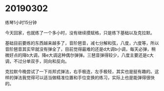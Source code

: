 # 20190302

练琴1小时15分钟

今天回家，也就练了一个多小时，没有继续摸赋格，只是练下基础以及克拉默。

基础目前要练的东西越来越多了，音阶琶音，减七分解和弦，八度，六度等，所以音阶琶音其实早就没有弹全了，目前觉得最难的还是d大调b小调，每天必弹，稍微好点的降b大调，降e大调这种偶尔弹弹。三琶音弹得较少，八度主要还是c大调，不过分单双手，同向和反向。

克拉默今晚尝试了一下肖邦式弹法，右手极连，左手极轻，其实也是挺有趣的。这样的弹法我觉得可以适当做精准位置和手位变换的练习，实际上也是能弹得很快的。
